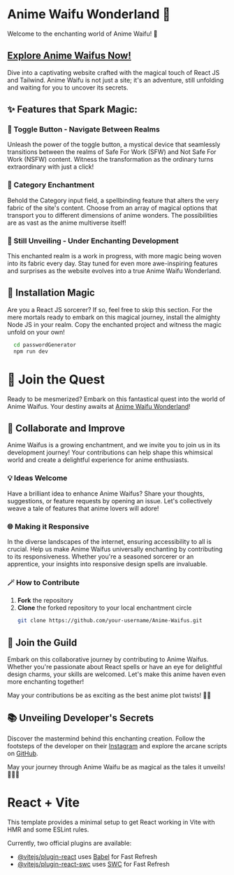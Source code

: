 # Anime Waifu Wonderland 🌟

Welcome to the enchanting world of Anime Waifu! 🚀

## [Explore Anime Waifus Now!](https://anime-waifus.vercel.app/)

Dive into a captivating website crafted with the magical touch of React JS and Tailwind. Anime Waifu is not just a site; it's an adventure, still unfolding and waiting for you to uncover its secrets.

## ✨ Features that Spark Magic:

### 🔄 Toggle Button - Navigate Between Realms

Unleash the power of the toggle button, a mystical device that seamlessly transitions between the realms of Safe For Work (SFW) and Not Safe For Work (NSFW) content. Witness the transformation as the ordinary turns extraordinary with just a click!

### 🌈 Category Enchantment

Behold the Category input field, a spellbinding feature that alters the very fabric of the site's content. Choose from an array of magical options that transport you to different dimensions of anime wonders. The possibilities are as vast as the anime multiverse itself!

### 🎉 Still Unveiling - Under Enchanting Development

This enchanted realm is a work in progress, with more magic being woven into its fabric every day. Stay tuned for even more awe-inspiring features and surprises as the website evolves into a true Anime Waifu Wonderland.

## 🚀 Installation Magic

Are you a React JS sorcerer? If so, feel free to skip this section. For the mere mortals ready to embark on this magical journey, install the almighty Node JS in your realm. Copy the enchanted project and witness the magic unfold on your own!

```bash
  cd passwordGenerator
  npm run dev
```

# 🌌 Join the Quest

Ready to be mesmerized? Embark on this fantastical quest into the world of Anime Waifus. Your destiny awaits at [Anime Waifu Wonderland](https://anime-waifus.vercel.app/)!

## 🤝 Collaborate and Improve

Anime Waifus is a growing enchantment, and we invite you to join us in its development journey! Your contributions can help shape this whimsical world and create a delightful experience for anime enthusiasts.

### 💡 Ideas Welcome

Have a brilliant idea to enhance Anime Waifus? Share your thoughts, suggestions, or feature requests by opening an issue. Let's collectively weave a tale of features that anime lovers will adore!

### 🌐 Making it Responsive

In the diverse landscapes of the internet, ensuring accessibility to all is crucial. Help us make Anime Waifus universally enchanting by contributing to its responsiveness. Whether you're a seasoned sorcerer or an apprentice, your insights into responsive design spells are invaluable.

### 🪄 How to Contribute

1. **Fork** the repository
2. **Clone** the forked repository to your local enchantment circle
   ```bash
   git clone https://github.com/your-username/Anime-Waifus.git

## 🌟 Join the Guild
Embark on this collaborative journey by contributing to Anime Waifus. Whether you're passionate about React spells or have an eye for delightful design charms, your skills are welcomed. Let's make this anime haven even more enchanting together!

May your contributions be as exciting as the best anime plot twists! 🚀✨


## 📚 Unveiling Developer's Secrets

Discover the mastermind behind this enchanting creation. Follow the footsteps of the developer on their [Instagram](https://instagram.com/ganesh_sharmaz) and explore the arcane scripts on [GitHub](https://github.com/Ganesh-Sharmaz).

May your journey through Anime Waifu be as magical as the tales it unveils! 🧙‍♂️🌟





# React + Vite

This template provides a minimal setup to get React working in Vite with HMR and some ESLint rules.

Currently, two official plugins are available:

- [@vitejs/plugin-react](https://github.com/vitejs/vite-plugin-react/blob/main/packages/plugin-react/README.md) uses [Babel](https://babeljs.io/) for Fast Refresh
- [@vitejs/plugin-react-swc](https://github.com/vitejs/vite-plugin-react-swc) uses [SWC](https://swc.rs/) for Fast Refresh
